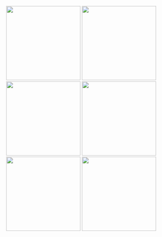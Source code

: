 <img src="https://github.com/joellacerda/Hike-App/assets/98550669/f2cf29b3-855e-4ca7-abbd-f8807426d0eb" width="200"> <img src="https://github.com/joellacerda/Hike-App/assets/98550669/c59dcb02-1c5b-435c-8417-cc2cd3610aa3" width="200"> <img src="https://github.com/joellacerda/Hike-App/assets/98550669/0242c2fd-a1c6-4785-a212-588f82148cb2" width="200"> <img src="https://github.com/joellacerda/Hike-App/assets/98550669/5868e2ba-6485-4214-bc45-0bb86c676985" width="200"> <img src="https://github.com/joellacerda/Hike-App/assets/98550669/5c38df44-89d2-4700-9fd2-5db9bc5da3c4" width="200"> <img src="https://github.com/joellacerda/Hike-App/assets/98550669/af609117-8f38-4326-bbd4-85c37143c328" width="200">



 

